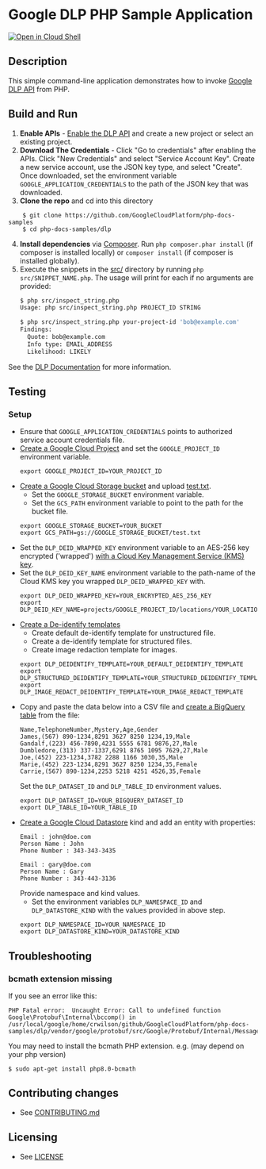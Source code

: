 # Google DLP PHP Sample Application

[![Open in Cloud Shell][shell_img]][shell_link]

[shell_img]: http://gstatic.com/cloudssh/images/open-btn.svg
[shell_link]: https://console.cloud.google.com/cloudshell/open?git_repo=https://github.com/googlecloudplatform/php-docs-samples&page=editor&working_dir=dlp

## Description

This simple command-line application demonstrates how to invoke
[Google DLP API][dlp-api] from PHP.

[dlp-api]: https://cloud.google.com/dlp/docs/libraries

## Build and Run
1.  **Enable APIs** - [Enable the DLP API](
    https://console.cloud.google.com/flows/enableapi?apiid=dlp.googleapis.com)
    and create a new project or select an existing project.
2.  **Download The Credentials** - Click "Go to credentials" after enabling the APIs. Click
    "New Credentials"
    and select "Service Account Key". Create a new service account, use the JSON key type, and
    select "Create". Once downloaded, set the environment variable `GOOGLE_APPLICATION_CREDENTIALS`
    to the path of the JSON key that was downloaded.
3.  **Clone the repo** and cd into this directory
```
    $ git clone https://github.com/GoogleCloudPlatform/php-docs-samples
    $ cd php-docs-samples/dlp
```
4.  **Install dependencies** via [Composer](http://getcomposer.org/doc/00-intro.md).
    Run `php composer.phar install` (if composer is installed locally) or `composer install`
    (if composer is installed globally).
5.  Execute the snippets in the [src/](src/) directory by running
    `php src/SNIPPET_NAME.php`. The usage will print for each if no arguments
    are provided:
    ```sh
    $ php src/inspect_string.php
    Usage: php src/inspect_string.php PROJECT_ID STRING

    $ php src/inspect_string.php your-project-id 'bob@example.com'
    Findings:
      Quote: bob@example.com
      Info type: EMAIL_ADDRESS
      Likelihood: LIKELY
    ```

See the [DLP Documentation](https://cloud.google.com/dlp/docs/inspecting-text) for more information.

## Testing

### Setup
- Ensure that `GOOGLE_APPLICATION_CREDENTIALS` points to authorized service account credentials file.
- [Create a Google Cloud Project](https://console.cloud.google.com/projectcreate) and set the `GOOGLE_PROJECT_ID` environment variable.
    ```
    export GOOGLE_PROJECT_ID=YOUR_PROJECT_ID
    ```
- [Create a Google Cloud Storage bucket](https://console.cloud.google.com/storage) and upload [test.txt](src/test/data/test.txt).
    - Set the `GOOGLE_STORAGE_BUCKET` environment variable. 
    - Set the `GCS_PATH` environment variable to point to the path for the bucket file.
    ```
    export GOOGLE_STORAGE_BUCKET=YOUR_BUCKET
    export GCS_PATH=gs://GOOGLE_STORAGE_BUCKET/test.txt
    ```
- Set the `DLP_DEID_WRAPPED_KEY` environment variable to an AES-256 key encrypted ('wrapped') [with a Cloud Key Management Service (KMS) key](https://cloud.google.com/kms/docs/encrypt-decrypt).
- Set the `DLP_DEID_KEY_NAME` environment variable to the path-name of the Cloud KMS key you wrapped `DLP_DEID_WRAPPED_KEY` with.
    ```
    export DLP_DEID_WRAPPED_KEY=YOUR_ENCRYPTED_AES_256_KEY
    export DLP_DEID_KEY_NAME=projects/GOOGLE_PROJECT_ID/locations/YOUR_LOCATION/keyRings/YOUR_KEYRING_NAME/cryptoKeys/YOUR_KEY_NAME
    ```
- [Create a De-identify templates](https://console.cloud.google.com/security/dlp/create/template;template=deidentifyTemplate)
    - Create default de-identify template for unstructured file.
    - Create a de-identify template for  structured files.
    - Create image redaction template for images.
    ```
    export DLP_DEIDENTIFY_TEMPLATE=YOUR_DEFAULT_DEIDENTIFY_TEMPLATE
    export DLP_STRUCTURED_DEIDENTIFY_TEMPLATE=YOUR_STRUCTURED_DEIDENTIFY_TEMPLATE
    export DLP_IMAGE_REDACT_DEIDENTIFY_TEMPLATE=YOUR_IMAGE_REDACT_TEMPLATE
    ```
- Copy and paste the data below into a CSV file and [create a BigQuery table](https://cloud.google.com/bigquery/docs/loading-data-local) from the file:
    ```$xslt
    Name,TelephoneNumber,Mystery,Age,Gender
    James,(567) 890-1234,8291 3627 8250 1234,19,Male
    Gandalf,(223) 456-7890,4231 5555 6781 9876,27,Male
    Dumbledore,(313) 337-1337,6291 8765 1095 7629,27,Male
    Joe,(452) 223-1234,3782 2288 1166 3030,35,Male
    Marie,(452) 223-1234,8291 3627 8250 1234,35,Female
    Carrie,(567) 890-1234,2253 5218 4251 4526,35,Female
    ```
  Set the `DLP_DATASET_ID` and `DLP_TABLE_ID` environment values.
  ```
  export DLP_DATASET_ID=YOUR_BIGQUERY_DATASET_ID
  export DLP_TABLE_ID=YOUR_TABLE_ID
  ```
- [Create a Google Cloud Datastore](https://console.cloud.google.com/datastore) kind and add an entity with properties:
    ```
    Email : john@doe.com
    Person Name : John
    Phone Number : 343-343-3435

    Email : gary@doe.com
    Person Name : Gary
    Phone Number : 343-443-3136
    ```
    Provide namespace and kind values.
    -   Set the environment variables `DLP_NAMESPACE_ID` and `DLP_DATASTORE_KIND` with the values provided in above step.
    ```
    export DLP_NAMESPACE_ID=YOUR_NAMESPACE_ID
    export DLP_DATASTORE_KIND=YOUR_DATASTORE_KIND
    ```

## Troubleshooting

### bcmath extension missing

If you see an error like this:

```
PHP Fatal error:  Uncaught Error: Call to undefined function Google\Protobuf\Internal\bccomp() in /usr/local/google/home/crwilson/github/GoogleCloudPlatform/php-docs-samples/dlp/vendor/google/protobuf/src/Google/Protobuf/Internal/Message.php:986
```

You may need to install the bcmath PHP extension.
e.g. (may depend on your php version)
```
$ sudo apt-get install php8.0-bcmath
```


## Contributing changes

* See [CONTRIBUTING.md](../CONTRIBUTING.md)

## Licensing

* See [LICENSE](../LICENSE)
